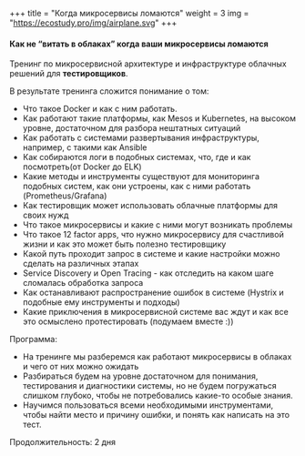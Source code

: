 +++
title = "Когда микросервисы ломаются" 
weight = 3
img = "https://ecostudy.pro/img/airplane.svg"
+++

#### Как не “витать в облаках” когда ваши микросервисы ломаются

Тренинг по микросервисной архитектуре и инфраструктуре облачных решений для **тестировщиков**.

В результате тренинга сложится понимание о том:

- Что такое Docker и как с ним работать.
- Как работают такие платформы, как Mesos и Kubernetes, на высоком уровне, достаточном для разбора нештатных ситуаций
- Как работать с системами развертывания инфраструктуры, например, с такими как Ansible
- Как собираются логи в подобных системах, что, где и как посмотреть(от Docker до ELK)
- Какие методы и инструменты существуют для мониторинга подобных систем, как они устроены, как с ними работать (Prometheus/Grafana)
- Как тестировщик может использовать облачные платформы для своих нужд
- Что такое микросервисы и какие с ними могут возникать проблемы
- Что такое 12 factor apps, что нужно микросервису для счастливой жизни и как это может быть полезно тестировщику
- Какой путь проходит запрос в системе и какие настройки можно сделать на различных этапах
- Service Discovery и Open Tracing  - как отследить на каком шаге сломалась обработка запроса
- Как останавливают распространение ошибок в системе (Hystrix и подобные ему инструменты и подходы)
- Какие приключения в микросервисной системе вас ждут и как все это осмыслено протестировать (подумаем вместе :))

Программа:

- На тренинге мы разберемся как работают микросервисы в облаках и чего от них можно ожидать
- Разбираться будем на уровне достаточном для понимания, тестирования и диагностики системы, но не будем погружаться слишком глубоко, чтобы не потребовались какие-то особые знания.
- Научимся пользоваться всеми необходимыми инструментами, чтобы найти место и причину ошибки, и понять как написать на это тест.

Продолжительность: 2 дня
